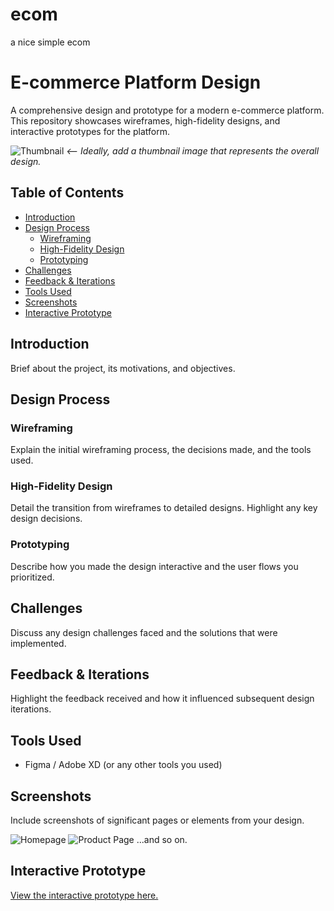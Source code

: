 # ecom
a nice simple ecom
# E-commerce Platform Design

A comprehensive design and prototype for a modern e-commerce platform. This repository showcases wireframes, high-fidelity designs, and interactive prototypes for the platform.

![Thumbnail](path/to/thumbnail/image.png) *<-- Ideally, add a thumbnail image that represents the overall design.*

## Table of Contents

- [Introduction](#introduction)
- [Design Process](#design-process)
  - [Wireframing](#wireframing)
  - [High-Fidelity Design](#high-fidelity-design)
  - [Prototyping](#prototyping)
- [Challenges](#challenges)
- [Feedback & Iterations](#feedback--iterations)
- [Tools Used](#tools-used)
- [Screenshots](#screenshots)
- [Interactive Prototype](#interactive-prototype)

## Introduction

Brief about the project, its motivations, and objectives.

## Design Process

### Wireframing

Explain the initial wireframing process, the decisions made, and the tools used.

### High-Fidelity Design

Detail the transition from wireframes to detailed designs. Highlight any key design decisions.

### Prototyping

Describe how you made the design interactive and the user flows you prioritized.

## Challenges

Discuss any design challenges faced and the solutions that were implemented.

## Feedback & Iterations

Highlight the feedback received and how it influenced subsequent design iterations.

## Tools Used

- Figma / Adobe XD (or any other tools you used)

## Screenshots

Include screenshots of significant pages or elements from your design.

![Homepage](path/to/homepage/screenshot.png)
![Product Page](path/to/productpage/screenshot.png)
...and so on.

## Interactive Prototype

[View the interactive prototype here.](link-to-prototype)
 
